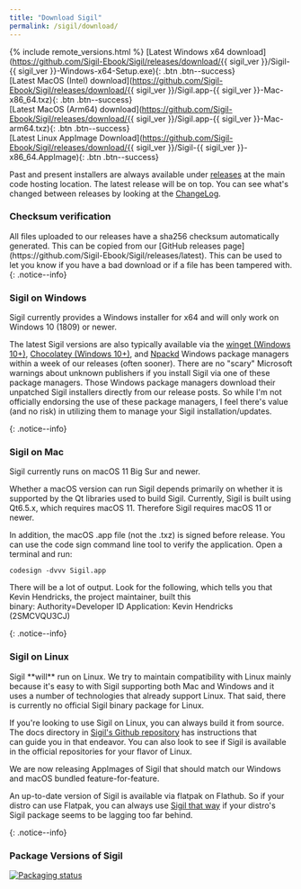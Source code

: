 ```yaml
---
title: "Download Sigil"
permalink: /sigil/download/
---
```


{% include remote_versions.html %}
[Latest Windows x64 download](https://github.com/Sigil-Ebook/Sigil/releases/download/{{ sigil_ver }}/Sigil-{{ sigil_ver }}-Windows-x64-Setup.exe){: .btn .btn--success}<br/>[Latest MacOS (Intel) download](https://github.com/Sigil-Ebook/Sigil/releases/download/{{ sigil_ver }}/Sigil.app-{{ sigil_ver }}-Mac-x86_64.txz){: .btn .btn--success}<br/>[Latest MacOS (Arm64) download](https://github.com/Sigil-Ebook/Sigil/releases/download/{{ sigil_ver }}/Sigil.app-{{ sigil_ver }}-Mac-arm64.txz){: .btn .btn--success}<br/>[Latest Linux AppImage Download](https://github.com/Sigil-Ebook/Sigil/releases/download/{{ sigil_ver }}/Sigil-{{ sigil_ver }}-x86_64.AppImage){: .btn .btn--success}

Past and present installers are always available under [releases](https://github.com/Sigil-Ebook/Sigil/releases) at the main code hosting location. The latest release will be on top. You can see what's changed between releases by looking at the [ChangeLog](https://github.com/Sigil-Ebook/Sigil/blob/master/ChangeLog.txt).

### Checksum verification
<div markdown="1">
All files uploaded to our releases have a sha256 checksum automatically generated. This can be copied from our [GitHub releases page](https://github.com/Sigil-Ebook/Sigil/releases/latest). This can be used to let you know if you have a bad download or if a file has been tampered with.
</div>
{: .notice--info}

### Sigil on Windows
<div markdown="1">
Sigil currently provides a Windows installer for x64 and will only work on Windows 10 (1809) or newer.

The latest Sigil versions are also typically available via the [winget (Windows 10+)](https://winstall.app/apps/Sigil-Ebook.Sigil), [Chocolatey (Windows 10+)](https://community.chocolatey.org/packages/Sigil), and [Npackd](https://npackd.appspot.com/p?q=sigil) Windows package managers within a week of our releases (often sooner). There are no "scary" Microsoft warnings about unknown publishers if you install Sigil via one of these package managers. Those Windows package managers download their unpatched Sigil installers directly from our release posts. So while I'm not officially endorsing the use of these package managers, I feel there's value (and no risk) in utilizing them to manage your Sigil installation/updates.
</div>
{: .notice--info}

### Sigil on Mac
<div markdown="1">
Sigil currently runs on macOS 11 Big Sur and newer. 

Whether a macOS version can run Sigil depends primarily on whether it is supported by the Qt libraries used to build Sigil. Currently, Sigil is built using Qt6.5.x, which requires macOS 11. Therefore Sigil requires macOS 11 or newer.

In addition, the macOS .app file (not the .txz) is signed before release. You can use the code sign command line tool to verify the application. Open a terminal and run:

~~~
codesign -dvvv Sigil.app
~~~

There will be a lot of output. Look for the following, which tells you that Kevin Hendricks, the project maintainer, built this binary: Authority=Developer ID Application: Kevin Hendricks (2SMCVQU3CJ)
</div>
{: .notice--info}

### Sigil on Linux
<div markdown="1">
Sigil **will** run on Linux. We try to maintain compatibility with Linux mainly because it's easy to with Sigil supporting both Mac and Windows and it uses a number of technologies that already support Linux. That said, there is currently no official Sigil binary package for Linux.

If you're looking to use Sigil on Linux, you can always build it from source. The docs directory in  [Sigil's Github repository](https://github.com/Sigil-Ebook/Sigil/tree/master/docs) has instructions that can guide you in that endeavor. You can also look to see if Sigil is available in the official repositories for your flavor of Linux.

We are now releasing AppImages of Sigil that should match our Windows and macOS bundled feature-for-feature.

An up-to-date version of Sigil is available via flatpak on Flathub. So if your distro can use Flatpak, you can always use [Sigil that way](https://flathub.org/apps/details/com.sigil_ebook.Sigil) if your distro's Sigil package seems to be lagging too far behind.
</div>
{: .notice--info}

### Package Versions of Sigil
[![Packaging status](https://repology.org/badge/vertical-allrepos/sigil.svg)](https://repology.org/project/sigil/versions)
